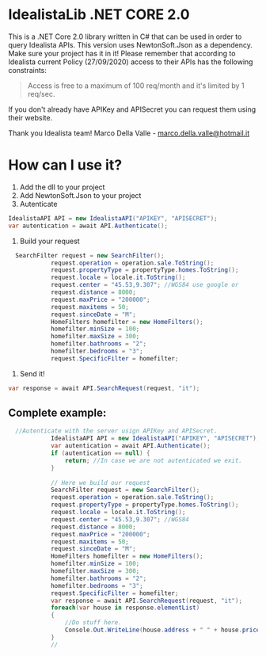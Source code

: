 # IdealistaLib .NET CORE 2.0
This is a .NET Core 2.0 library written in C# that can be used in order to query Idealista APIs.
This version uses NewtonSoft.Json as a dependency. Make sure your project has it in it!
Please remember that according to Idealista current Policy (27/09/2020) access to their APIs has the following constraints:

>  Access is free to a maximum of 100 req/month and it's limited by 1 req/sec. 

If you don't already have APIKey and APISecret you can request them using their website.

Thank you Idealista team!
Marco Della Valle - marco.della.valle@hotmail.it 

# How can I use it?
1. Add the dll to your project 
1. Add NewtonSoft.Json to your project
1. Autenticate
```csharp
IdealistaAPI API = new IdealistaAPI("APIKEY", "APISECRET");
var autentication = await API.Authenticate();
```
1. Build your request
```csharp
  SearchFilter request = new SearchFilter();
            request.operation = operation.sale.ToString();
            request.propertyType = propertyType.homes.ToString();
            request.locale = locale.it.ToString();
            request.center = "45.53,9.307"; //WGS84 use google or
            request.distance = 8000; 
            request.maxPrice = "200000";
            request.maxitems = 50;
            request.sinceDate = "M";
            HomeFilters homefilter = new HomeFilters();
            homefilter.minSize = 100;
            homefilter.maxSize = 300;
            homefilter.bathrooms = "2";
            homefilter.bedrooms = "3";
            request.SpecificFilter = homefilter;
```
1. Send it!  
```csharp
var response = await API.SearchRequest(request, "it");
```
## Complete example:
```csharp
  //Autenticate with the server usign APIKey and APISecret.
            IdealistaAPI API = new IdealistaAPI("APIKEY", "APISECRET");
            var autentication = await API.Authenticate();
            if (autentication == null) {
                return; //In case we are not autenticated we exit.
            } 
            
            // Here we build our request
            SearchFilter request = new SearchFilter();
            request.operation = operation.sale.ToString();
            request.propertyType = propertyType.homes.ToString();
            request.locale = locale.it.ToString();
            request.center = "45.53,9.307"; //WGS84 
            request.distance = 8000; 
            request.maxPrice = "200000";
            request.maxitems = 50;
            request.sinceDate = "M";
            HomeFilters homefilter = new HomeFilters();
            homefilter.minSize = 100;
            homefilter.maxSize = 300;
            homefilter.bathrooms = "2";
            homefilter.bedrooms = "3";
            request.SpecificFilter = homefilter;
            var response = await API.SearchRequest(request, "it");
            foreach(var house in response.elementList)
            {
                //Do stuff here.
                Console.Out.WriteLine(house.address + " " + house.price + " " + house.url);
            }
            //
```